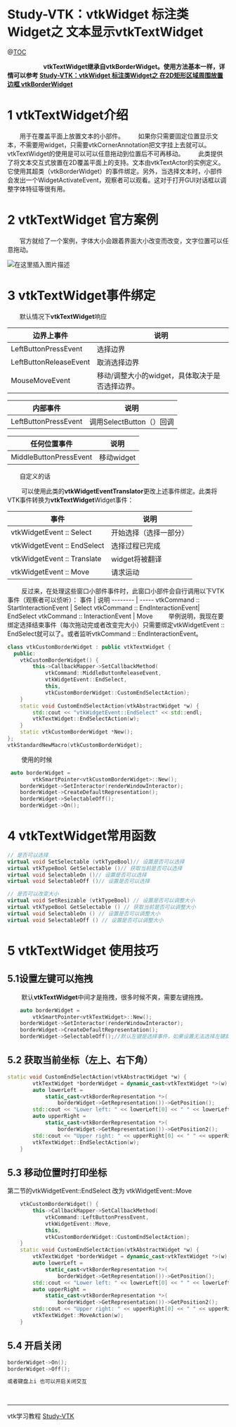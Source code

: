 # Study-VTK：vtkWidget  标注类Widget之  文本显示vtkTextWidget


@[TOC]( )


&emsp;
&emsp;
&emsp;
**&emsp;&emsp;vtkTextWidget继承自vtkBorderWidget。使用方法基本一样，详情可以参考
[Study-VTK：vtkWidget 标注类Widget之 在2D矩形区域周围放置边框 vtkBorderWidget](https://blog.csdn.net/a15005784320/article/details/105027710)**


# 1 vtkTextWidget介绍
&emsp;&emsp;用于在覆盖平面上放置文本的小部件。
&emsp;&emsp;如果你只需要固定位置显示文本，不需要用widget，只需要vtkCornerAnnotation把文字挂上去就可以。vtkTextWidget的使用是可以可以任意拖动到位置后不可再移动。
&emsp;&emsp;此类提供了将文本交互式放置在2D覆盖平面上的支持。文本由vtkTextActor的实例定义。它使用其超类（vtkBorderWidget）的事件绑定。另外，当选择文本时，小部件会发出一个WidgetActivateEvent，观察者可以观看。这对于打开GUI对话框以调整字体特征等很有用。

# 2 vtkTextWidget 官方案例
&emsp;&emsp;官方就给了一个案例，字体大小会跟着界面大小改变而改变，文字位置可以任意拖动。

![在这里插入图片描述](https://img-blog.csdnimg.cn/20200322141644254.png?x-oss-process=image/watermark,type_ZmFuZ3poZW5naGVpdGk,shadow_10,text_aHR0cHM6Ly9ibG9nLmNzZG4ubmV0L2ExNTAwNTc4NDMyMA==,size_16,color_FFFFFF,t_70#pic_center)


# 3 vtkTextWidget事件绑定
&emsp;&emsp;默认情况下**vtkTextWidget**响应

边界上事件     | 说明
-------- | -----
LeftButtonPressEvent  | 选择边界
LeftButtonReleaseEvent| 取消选择边界
MouseMoveEvent  | 移动/调整大小的widget，具体取决于是否选择边界。

内部事件     | 说明
-------- | -----
LeftButtonPressEvent  | 调用SelectButton（）回调

任何位置事件     | 说明
-------- | -----
MiddleButtonPressEvent  | 移动widget

&emsp;&emsp;自定义的话

 &emsp;&emsp; 可以使用此类的**vtkWidgetEventTranslator**更改上述事件绑定。此类将VTK事件转换为**vtkTextWidget**Widget事件：

事件     | 说明
-------- | -----
 vtkWidgetEvent :: Select  | 开始选择（选择一部分）
vtkWidgetEvent :: EndSelect| 选择过程已完成
vtkWidgetEvent :: Translate  | widget将被翻译
vtkWidgetEvent :: Move  | 请求运动

  &emsp;&emsp; 反过来，在处理这些窗口小部件事件时，此窗口小部件会自行调用以下VTK事件（观察者可以侦听）：
  事件     | 说明
-------- | -----
 vtkCommand :: StartInteractionEvent  | Select
vtkCommand :: EndInteractionEvent| EndSelect
vtkCommand :: InteractionEvent  | Move
   &emsp;&emsp; 举例说明，我现在要绑定选择结束事件（每次拖动完或者改变完大小）只需要绑定vtkWidgetEvent :: EndSelect就可以了。或者监听vtkCommand :: EndInteractionEvent。


```cpp
class vtkCustomBorderWidget : public vtkTextWidget {
  public:
    vtkCustomBorderWidget() {
        this->CallbackMapper->SetCallbackMethod(
            vtkCommand::MiddleButtonReleaseEvent,
            vtkWidgetEvent::EndSelect,
            this,
            vtkCustomBorderWidget::CustomEndSelectAction);
    }
    static void CustomEndSelectAction(vtkAbstractWidget *w) {
        std::cout << "vtkWidgetEvent::EndSelect" << std::endl;
        vtkTextWidget::EndSelectAction(w);
    }
    static vtkCustomBorderWidget *New();
};
vtkStandardNewMacro(vtkCustomBorderWidget);
```
   &emsp;&emsp; 使用的时候
```cpp
 auto borderWidget =
        vtkSmartPointer<vtkCustomBorderWidget>::New();
    borderWidget->SetInteractor(renderWindowInteractor);
    borderWidget->CreateDefaultRepresentation();
    borderWidget->SelectableOff();
    borderWidget->On();
```

# 4 vtkTextWidget常用函数
```cpp
// 是否可以选择
virtual void SetSelectable (vtkTypeBool)// 设置是否可以选择
virtual vtkTypeBool GetSelectable ()// 获取当前是否可以选择
virtual void SelectableOn ()// 设置是否可以选择
virtual void SelectableOff ()// 设置是否可以选择

// 是否可以改变大小
virtual void SetResizable (vtkTypeBool) // 设置是否可以调整大小
virtual vtkTypeBool GetSelectable () // 获取当前是否可以调整大小
virtual void SelectableOn () // 设置是否可以调整大小
virtual void SelectableOff () // 设置是否可以调整大小
```
# 5 vtkTextWidget 使用技巧

## 5.1设置左键可以拖拽
   &emsp;&emsp; 默认**vtkTextWidget**中间才是拖拽，很多时候不爽，需要左键拖拽。
```cpp
    auto borderWidget =
        vtkSmartPointer<vtkTextWidget>::New();
    borderWidget->SetInteractor(renderWindowInteractor);
    borderWidget->CreateDefaultRepresentation();
    borderWidget->SelectableOff();//默认左键是选择事件，如果设置无法选择左键就是可以拖拽事件
```
## 5.2 获取当前坐标（左上、右下角）

```cpp
static void CustomEndSelectAction(vtkAbstractWidget *w) {
        vtkTextWidget *borderWidget = dynamic_cast<vtkTextWidget *>(w);
        auto lowerLeft =
            static_cast<vtkBorderRepresentation *>(
                borderWidget->GetRepresentation())->GetPosition();
        std::cout << "Lower left: " << lowerLeft[0] << " " << lowerLeft[1] << std::endl;
        auto upperRight =
            static_cast<vtkBorderRepresentation *>(
                borderWidget->GetRepresentation())->GetPosition2();
        std::cout << "Upper right: " << upperRight[0] << " " << upperRight[1] << std::endl;
        vtkTextWidget::EndSelectAction(w);
    }
```

## 5.3 移动位置时打印坐标
第二节的vtkWidgetEvent::EndSelect 改为 vtkWidgetEvent::Move

```cpp
	vtkCustomBorderWidget() {
        this->CallbackMapper->SetCallbackMethod(
            vtkCommand::LeftButtonPressEvent,
            vtkWidgetEvent::Move,
            this,
            vtkCustomBorderWidget::CustomEndSelectAction);
    }
    static void CustomEndSelectAction(vtkAbstractWidget *w) {
        vtkTextWidget *borderWidget = dynamic_cast<vtkTextWidget *>(w);
        auto lowerLeft =
            static_cast<vtkBorderRepresentation *>(
                borderWidget->GetRepresentation())->GetPosition();
        std::cout << "Lower left: " << lowerLeft[0] << " " << lowerLeft[1] << std::endl;
        auto upperRight =
            static_cast<vtkBorderRepresentation *>(
                borderWidget->GetRepresentation())->GetPosition2();
        std::cout << "Upper right: " << upperRight[0] << " " << upperRight[1] << std::endl;
        vtkTextWidget::MoveAction(w);
    }
```
## 5.4 开启关闭

```cpp
borderWidget->On();
borderWidget->Off();

或者键盘上i 也可以开启关闭交互
```

&emsp;
&emsp;
&emsp;
&emsp;
&emsp;
&emsp;

---
vtk学习教程
[Study-VTK](https://blog.csdn.net/a15005784320/article/details/104855111)